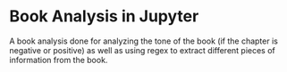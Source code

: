 # Book Analysis in Jupyter
A book analysis done for analyzing the tone of the book (if the chapter is negative or positive) as well as using regex to extract different pieces of information from the book.
